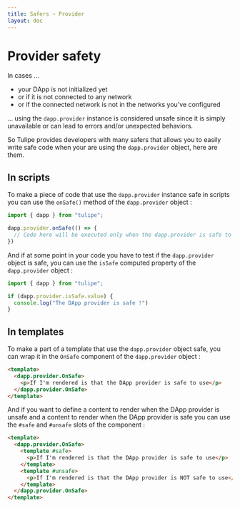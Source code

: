 ```yaml
---
title: Safers ~ Provider
layout: doc
---
```


# Provider safety

In cases ...
- your DApp is not initialized yet
- or if it is not connected to any network
- or if the connected network is not in the networks you've configured

... using the `dapp.provider` instance is considered unsafe since it is simply unavailable or can lead to errors and/or unexpected behaviors.

So Tulipe provides developers with many safers that allows you to easily write safe code when your are using the `dapp.provider` object, here are them.

## In scripts

To make a piece of code that use the `dapp.provider` instance safe in scripts you can use the `onSafe()` method of the `dapp.provider` object :
```js
import { dapp } from "tulipe";

dapp.provider.onSafe(() => {
  // Code here will be executed only when the dapp.provider is safe to use.
})
```

And if at some point in your code you have to test if the `dapp.provider` object is safe, you can use the `isSafe` computed property of the `dapp.provider` object :
```js
import { dapp } from "tulipe";

if (dapp.provider.isSafe.value) {
  console.log("The DApp provider is safe !")
}
```


## In templates
To make a part of a template that use the `dapp.provider` object safe, you can wrap it in the `OnSafe` component of the `dapp.provider` object :
```html
<template>
  <dapp.provider.OnSafe>
    <p>If I'm rendered is that the DApp provider is safe to use</p>
  </dapp.provider.OnSafe>
</template>
```

And if you want to define a content to render when the DApp provider is unsafe and a content to render when the DApp provider is safe you can use the `#safe` and `#unsafe` slots of the component :
```html
<template>
  <dapp.provider.OnSafe>
    <template #safe>
      <p>If I'm rendered is that the DApp provider is safe to use</p>
    </template>
    <template #unsafe>
      <p>If I'm rendered is that the DApp provider is NOT safe to use</p>
    </template>
  </dapp.provider.OnSafe>
</template>
```

